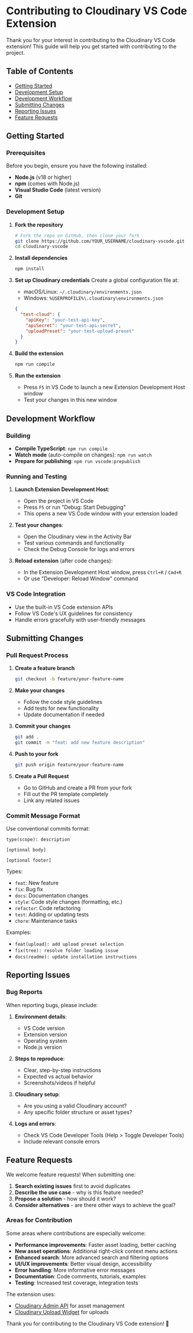 # Contributing to Cloudinary VS Code Extension

Thank you for your interest in contributing to the Cloudinary VS Code extension! This guide will help you get started with contributing to the project.

## Table of Contents

- [Getting Started](#getting-started)
- [Development Setup](#development-setup)
- [Development Workflow](#development-workflow)
- [Submitting Changes](#submitting-changes)
- [Reporting Issues](#reporting-issues)
- [Feature Requests](#feature-requests)


## Getting Started

### Prerequisites

Before you begin, ensure you have the following installed:

- **Node.js** (v18 or higher)
- **npm** (comes with Node.js)
- **Visual Studio Code** (latest version)
- **Git**

### Development Setup

1. **Fork the repository**
   ```bash
   # Fork the repo on GitHub, then clone your fork
   git clone https://github.com/YOUR_USERNAME/cloudinary-vscode.git
   cd cloudinary-vscode
   ```

2. **Install dependencies**
   ```bash
   npm install
   ```

3. **Set up Cloudinary credentials**
   Create a global configuration file at:
   - macOS/Linux: `~/.cloudinary/environments.json`
   - Windows: `%USERPROFILE%\.cloudinary\environments.json`

   ```json
   {
     "test-cloud": {
       "apiKey": "your-test-api-key",
       "apiSecret": "your-test-api-secret",
       "uploadPreset": "your-test-upload-preset"
     }
   }
   ```

4. **Build the extension**
   ```bash
   npm run compile
   ```

5. **Run the extension**
   - Press `F5` in VS Code to launch a new Extension Development Host window
   - Test your changes in this new window


## Development Workflow

### Building

- **Compile TypeScript**: `npm run compile`
- **Watch mode** (auto-compile on changes): `npm run watch`
- **Prepare for publishing**: `npm run vscode:prepublish`

### Running and Testing

1. **Launch Extension Development Host**:
   - Open the project in VS Code
   - Press `F5` or run "Debug: Start Debugging"
   - This opens a new VS Code window with your extension loaded

2. **Test your changes**:
   - Open the Cloudinary view in the Activity Bar
   - Test various commands and functionality
   - Check the Debug Console for logs and errors

3. **Reload extension** (after code changes):
   - In the Extension Development Host window, press `Ctrl+R` / `Cmd+R`
   - Or use "Developer: Reload Window" command


### VS Code Integration

- Use the built-in VS Code extension APIs
- Follow VS Code's UX guidelines for consistency
- Handle errors gracefully with user-friendly messages

## Submitting Changes

### Pull Request Process

1. **Create a feature branch**
   ```bash
   git checkout -b feature/your-feature-name
   ```

2. **Make your changes**
   - Follow the code style guidelines
   - Add tests for new functionality
   - Update documentation if needed


3. **Commit your changes**
   ```bash
   git add .
   git commit -m "feat: add new feature description"
   ```

4. **Push to your fork**
   ```bash
   git push origin feature/your-feature-name
   ```

5. **Create a Pull Request**
   - Go to GitHub and create a PR from your fork
   - Fill out the PR template completely
   - Link any related issues

### Commit Message Format

Use conventional commits format:
```
type(scope): description

[optional body]

[optional footer]
```

Types:
- `feat`: New feature
- `fix`: Bug fix
- `docs`: Documentation changes
- `style`: Code style changes (formatting, etc.)
- `refactor`: Code refactoring
- `test`: Adding or updating tests
- `chore`: Maintenance tasks

Examples:
- `feat(upload): add upload preset selection`
- `fix(tree): resolve folder loading issue`
- `docs(readme): update installation instructions`

## Reporting Issues

### Bug Reports

When reporting bugs, please include:

1. **Environment details**:
   - VS Code version
   - Extension version
   - Operating system
   - Node.js version

2. **Steps to reproduce**:
   - Clear, step-by-step instructions
   - Expected vs actual behavior
   - Screenshots/videos if helpful

3. **Cloudinary setup**:
   - Are you using a valid Cloudinary account?
   - Any specific folder structure or asset types?

4. **Logs and errors**:
   - Check VS Code Developer Tools (Help > Toggle Developer Tools)
   - Include relevant console errors

## Feature Requests

We welcome feature requests! When submitting one:

1. **Search existing issues** first to avoid duplicates
2. **Describe the use case** - why is this feature needed?
3. **Propose a solution** - how should it work?
4. **Consider alternatives** - are there other ways to achieve the goal?

### Areas for Contribution

Some areas where contributions are especially welcome:

- **Performance improvements**: Faster asset loading, better caching
- **New asset operations**: Additional right-click context menu actions
- **Enhanced search**: More advanced search and filtering options
- **UI/UX improvements**: Better visual design, accessibility
- **Error handling**: More informative error messages
- **Documentation**: Code comments, tutorials, examples
- **Testing**: Increased test coverage, integration tests


The extension uses:
- [Cloudinary Admin API](https://cloudinary.com/documentation/admin_api) for asset management
- [Cloudinary Upload Widget](https://cloudinary.com/documentation/upload_widget) for uploads


Thank you for contributing to the Cloudinary VS Code extension! 🚀
